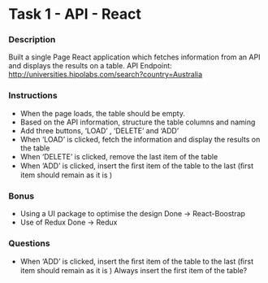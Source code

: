# Task 1 - API - React
### Description
Built a single Page React application which fetches information from an API and displays the results on a table.
API Endpoint: http://universities.hipolabs.com/search?country=Australia

### Instructions
- When the page loads, the table should be empty.
- Based on the API information, structure the table columns and naming 
- Add three buttons, ‘LOAD’ , ‘DELETE’ and ‘ADD’
- When ‘LOAD’ is clicked, fetch the information and display the results on the table 
- When ‘DELETE’ is clicked, remove the last item of the table
- When ‘ADD’ is clicked, insert the ﬁrst item of the table to the last (ﬁrst item should remain as it is )

### Bonus
- Using a UI package to optimise the design 
    Done -> React-Boostrap 
- Use of Redux
    Done -> Redux

### Questions
- When ‘ADD’ is clicked, insert the ﬁrst item of the table to the last (ﬁrst item should remain as it is )
    Always insert the first item of the table?